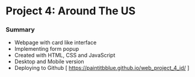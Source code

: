 # Project 4: Around The US

### Summary

* Webpage with card like interface
* Implementing form popup
* Created with HTML, CSS and JavaScript
* Desktop and Mobile version
* Deploying to Github [ https://paintitbblue.github.io/web_project_4_id/ ]